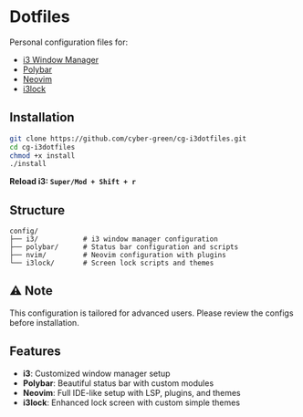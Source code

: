 # Dotfiles 

Personal configuration files for:
- [i3 Window Manager](https://i3wm.org/)
- [Polybar](https://github.com/Hadi493/cg-polybar/)
- [Neovim](https://github.com/cyber-green/cg-nvim/)
- [i3lock](https://github.com/Hadi493/cg-i3lock/)

## Installation

```bash
git clone https://github.com/cyber-green/cg-i3dotfiles.git
cd cg-i3dotfiles
chmod +x install
./install
```

**Reload i3: `Super/Mod + Shift + r`**

## Structure

```
config/
├── i3/           # i3 window manager configuration
├── polybar/      # Status bar configuration and scripts
├── nvim/         # Neovim configuration with plugins
└── i3lock/       # Screen lock scripts and themes
```

## ⚠️ Note

This configuration is tailored for advanced users. Please review the configs before installation.

## Features

- **i3**: Customized window manager setup
- **Polybar**: Beautiful status bar with custom modules
- **Neovim**: Full IDE-like setup with LSP, plugins, and themes
- **i3lock**: Enhanced lock screen with custom simple themes
